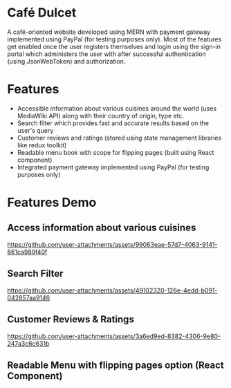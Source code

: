 # Café Dulcet

A café-oriented website developed using MERN with payment gateway implemented using PayPal (for testing purposes only). Most of the features get enabled once the user registers themselves and login using the sign-in portal which administers the user with after successful authentication (using JsonWebToken) and authorization.

# Features
- Accessible information about various cuisines around the world (uses MediaWiki API) along with their country of origin, type etc.
- Search filter which provides fast and accurate results based on the user's query 
- Customer reviews and ratings (stored using state management libraries like redux toolkit)
- Readable menu book with scope for flipping pages (built using React component)
- Integrated payment gateway implemented using PayPal (for testing purposes only)

# Features Demo

## Access information about various cuisines

https://github.com/user-attachments/assets/99063eae-57d7-4063-9141-861ca989f40f

## Search Filter

https://github.com/user-attachments/assets/49102320-126e-4edd-b091-042857aa9146

## Customer Reviews & Ratings

https://github.com/user-attachments/assets/3a6ed9ed-8382-4306-9e80-247a3c6c631b

## Readable Menu with flipping pages option (React Component)

